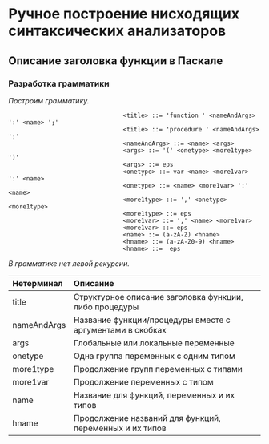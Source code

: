 # Ручное построение нисходящих синтаксических анализаторов
## Описание заголовка функции в Паскале

### Разработка грамматики
*Построим грамматику.*

                                    <title> ::= 'function ' <nameAndArgs> ':' <name> ';'
                                    <title> ::= 'procedure ' <nameAndArgs> ';'
                                    <nameAndArgs> ::= <name> <args> 
                                    <args> ::= '(' <onetype> <more1type> ')'
                                    <args> ::= eps
                                    <onetype> ::= var <name> <more1var> ':' <name>
                                    <onetype> ::= <name> <more1var> ':' <name>
                                    <more1type> ::= ',' <onetype> <more1type>
                                    <more1type> ::= eps
                                    <more1var> ::= ',' <name> <more1var>
                                    <more1var> ::= eps
                                    <name> ::= (a-zA-Z) <hname>
                                    <hname> ::= (a-zA-Z0-9) <hname>
                                    <hname> ::=  eps
                                    
*В грамматике нет левой рекурсии.*

| **Нетерминал**     | **Описание**                                          |
|:-------------|:------------------------------------------------------------|
| title        | Структурное описание заголовка функции, либо процедуры      |
| nameAndArgs  | Название функции/процедуры вместе с аргументами в скобках   | 
| args         | Глобальные или локальные переменные                         |
| onetype      | Одна группа переменных с одним типом                        |
| more1type    | Продолжение групп переменных с типами                       |
| more1var     | Продолжение переменных с типом                              |
| name         | Название для функций, переменных и их типов                 |
| hname        | Продолжение названий для функций, переменных и их типов     |
